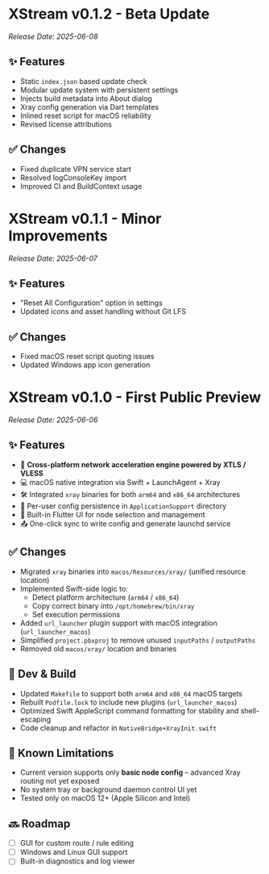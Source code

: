 # XStream v0.1.2 - Beta Update

_Release Date: 2025-06-08_

## ✨ Features
- Static `index.json` based update check
- Modular update system with persistent settings
- Injects build metadata into About dialog
- Xray config generation via Dart templates
- Inlined reset script for macOS reliability
- Revised license attributions

## ✅ Changes
- Fixed duplicate VPN service start
- Resolved logConsoleKey import
- Improved CI and BuildContext usage

# XStream v0.1.1 - Minor Improvements

_Release Date: 2025-06-07_

## ✨ Features
- "Reset All Configuration" option in settings
- Updated icons and asset handling without Git LFS

## ✅ Changes
- Fixed macOS reset script quoting issues
- Updated Windows app icon generation



# XStream v0.1.0 - First Public Preview

_Release Date: 2025-06-06_

## ✨ Features

- 🎯 **Cross-platform network acceleration engine powered by XTLS / VLESS**
- 💻 macOS native integration via Swift + LaunchAgent + Xray
- 🛠️ Integrated `xray` binaries for both `arm64` and `x86_64` architectures
- 📂 Per-user config persistence in `ApplicationSupport` directory
- 📡 Built-in Flutter UI for node selection and management
- 📤 One-click sync to write config and generate launchd service

## ✅ Changes

- Migrated `xray` binaries into `macos/Resources/xray/` (unified resource location)
- Implemented Swift-side logic to:
  - Detect platform architecture (`arm64` / `x86_64`)
  - Copy correct binary into `/opt/homebrew/bin/xray`
  - Set execution permissions
- Added `url_launcher` plugin support with macOS integration (`url_launcher_macos`)
- Simplified `project.pbxproj` to remove unused `inputPaths` / `outputPaths`
- Removed old `macos/xray/` location and binaries

## 🔧 Dev & Build

- Updated `Makefile` to support both `arm64` and `x86_64` macOS targets
- Rebuilt `Podfile.lock` to include new plugins (`url_launcher_macos`)
- Optimized Swift AppleScript command formatting for stability and shell-escaping
- Code cleanup and refactor in `NativeBridge+XrayInit.swift`

## 🧪 Known Limitations

- Current version supports only **basic node config** – advanced Xray routing not yet exposed
- No system tray or background daemon control UI yet
- Tested only on macOS 12+ (Apple Silicon and Intel)

## 🔜 Roadmap

- [ ] GUI for custom route / rule editing
- [ ] Windows and Linux GUI support
- [ ] Built-in diagnostics and log viewer
